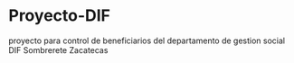 # Proyecto-DIF
proyecto para control de beneficiarios del departamento de gestion social DIF Sombrerete Zacatecas
